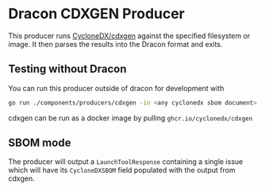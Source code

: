 # Dracon CDXGEN Producer

This producer runs [CycloneDX/cdxgen](https://github.com/CycloneDX/cdxgen)
against the specified filesystem or image.
It then parses the results into the Dracon format and exits.

## Testing without Dracon

You can run this producer outside of dracon for development with

```bash
go run ./components/producers/cdxgen -in <any cyclonedx sbom document> -out ./cdxgen.pb 
```

cdxgen can be run as a docker image by pulling `ghcr.io/cyclonedx/cdxgen`

## SBOM mode

The producer will output a `LaunchToolResponse` containing a single issue which
will have its `CycloneDXSBOM` field populated with the output from cdxgen.
